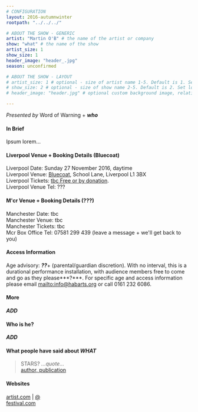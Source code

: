 ```yaml
---
# CONFIGURATION
layout: 2016-autumnwinter
rootpath: "../../../"

# ABOUT THE SHOW - GENERIC
artist: "Martin O'B" # the name of the artist or company
show: "what" # the name of the show
artist_size: 1
show_size: 1
header_image: "header_.jpg"    
season: unconfirmed

# ABOUT THE SHOW - LAYOUT
# artist_size: 1 # optional - size of artist name 1-5. Default is 1. Set longer names to lower values
# show_size: 2 # optional - size of show name 2-5. Default is 2. Set longer names to lower values
# header_image: "header.jpg" # optional custom background image, relative to current page

---
```

*Presented by* Word of Warning + ***who***         

#### In Brief      
Ipsum lorem…         
         
#### Liverpool Venue + Booking Details (Bluecoat)          
Liverpool Date: Sunday 27 November 2016, daytime    
Liverpool Venue: <a href="http://www.thebluecoat.org.uk/content/index/visitor-info" target="_blank">Bluecoat</a>, School Lane, Liverpool L1 3BX             
Liverpool Tickets: <a href="http://" target="_blank">tbc Free or by donation</a>.        
Liverpool Venue Tel: ???       
          
#### M'cr Venue + Booking Details (???)        
Manchester Date: tbc        
Manchester Venue: tbc             
Manchester Tickets: tbc           
Mcr Box Office Tel: 07581 299 439 (leave a message + we'll get back to you)         
         
#### Access Information        
Age advisory: ***??***+ (parental/guardian discretion). With no interval, this is a durational performance installation, with audience members free to come and go as they please***?***. For specific age and access information please email <mailto:info@habarts.org> or call 0161 232 6086.      
         
#### More      
***ADD***          
         
#### Who is he?     
***ADD***         
         
#### What people have said about ***WHAT***        
>STARS? *…quote…*<br><a href="http://URL" target="_blank">author, publication</a>
         
#### Websites          
<a href="http://" target="_blank">artist.com</a> | <a href="http://twitter.com/" target="_blank">@</a>         
<a href="http://" target="_blank">festival.com</a>
